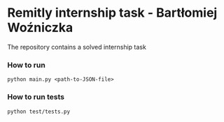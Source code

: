 # Remitly internship task - Bartłomiej Woźniczka
The repository contains a solved internship task
### How to run 
```
python main.py <path-to-JSON-file>
```
### How to run tests
```
python test/tests.py
```
